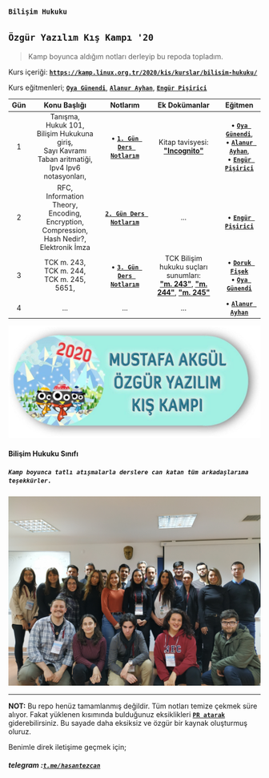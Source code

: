 ### `Bilişim Hukuku`
## `Özgür Yazılım Kış Kampı '20`

> Kamp boyunca aldığım notları derleyip bu repoda topladım.

Kurs içeriği: [**`https://kamp.linux.org.tr/2020/kis/kurslar/bilisim-hukuku/`**](https://kamp.linux.org.tr/2020/kis/kurslar/bilisim-hukuku/)  

Kurs eğitmenleri; [**`Oya Günendi`**](https://twitter.com/okyansilayna), [**`Alanur Ayhan`**](https://twitter.com/AlanurAyhan), [**`Engür Pişirici`**](https://twitter.com/engur)

| Gün | Konu Başlığı | Notlarım | Ek Dokümanlar |Eğitmen |
|:-:|:------------:|:-------:|:--------:|:--------:|
| 1 | Tanışma,<br> Hukuk 101,<br> Bilişim Hukukuna giriş,<br> Sayı Kavramı Taban aritmatiği,<br> Ipv4 Ipv6 notasyonları,<br>  | &bull; [**`1. Gün Ders Notlarım`**](/days/day1.md) | Kitap tavisyesi: <br> [**"Incognito"**](https://www.amazon.com/Incognito-Secret-Lives-David-Eagleman/dp/0307389928?SubscriptionId=AKIAILSHYYTFIVPWUY6Q&tag=duckduckgo-d-20&linkCode=xm2&camp=2025&creative=165953&creativeASIN=0307389928)  | &bull; [**`Oya Günendi`**](https://twitter.com/okyansilayna), <br> &bull; [**`Alanur Ayhan`**](https://twitter.com/AlanurAyhan), <br> &bull; [**`Engür Pişirici`**](https://twitter.com/engur) |
| 2 | RFC, <br> Information Theory, <br> Encoding, Encryption, Compression, <br> Hash Nedir?, <br> Elektronik İmza | [**`2. Gün Ders Notlarım`**](/days/day2.md) | ... | <br> &bull; [**`Engür Pişirici`**](https://twitter.com/engur) |
| 3 | TCK m. 243,<br> TCK m. 244,<br> TCK m. 245,<br> 5651,<br>| &bull; [**`3. Gün Ders Notlarım`**](/days/day3.md) | TCK Bilişim hukuku suçları sunumları: <br> [**"m. 243"**](/presentations/day3/1-bilisim-hukuku-kavramlari-TCK-243.pdf), [**"m. 244"**](/presentations/day3/2-TCK-244.pdf), [**"m. 245"**](/presentations/day3/3-TCK-245-245_A.pdf) | &bull; [**`Doruk Fişek`**](https://twitter.com/dfisek) <br> &bull; [**`Oya Günendi`**](https://twitter.com/okyansilayna) |
| 4 | ... | ... | ... | &bull; [**`Alanur Ayhan`**](https://twitter.com/AlanurAyhan) |


<p align="center">
	<a href="https://kamp.linux.org.tr">
		<img alt="kamp-logo-kis" src="images/readme/kis-kampi.jpg" width="600">
	</a>
</p>

#### Bilişim Hukuku Sınıfı
##### `Kamp boyunca tatlı atışmalarla derslere can katan tüm arkadaşlarıma teşekkürler.`

<p align="center">
	<a href="#">
		<img alt="sınıf" src="images/readme/sinif.jpg" width="800">
	</a>
</p>

---

**NOT:** Bu repo henüz tamamlanmış değildir. Tüm notları temize çekmek süre alıyor. Fakat yüklenen kısımında bulduğunuz eksiklikleri [**`PR atarak`**](https://github.com/hasantezcan/oyk_2019_yaz_ruby_rails/pulls) giderebilirsiniz. Bu sayade daha eksiksiz ve özgür bir kaynak oluşturmuş oluruz.

Benimle direk iletişime geçmek için;
##### telegram :[**`t.me/hasantezcan`**](https://t.me/hasantezcan)
